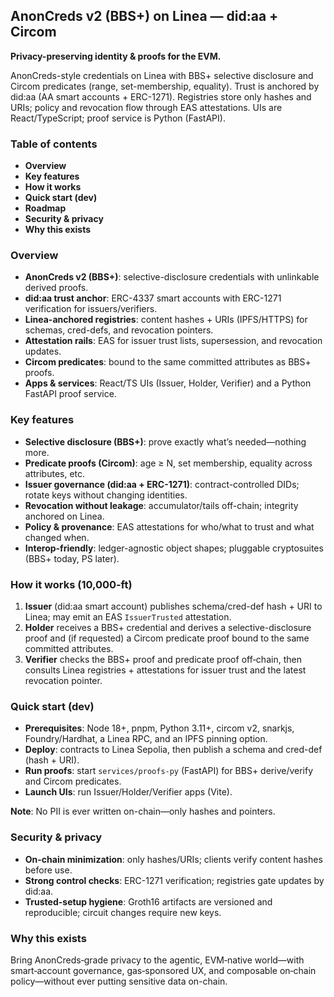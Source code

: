 ## AnonCreds v2 (BBS+) on Linea — did:aa + Circom

**Privacy-preserving identity & proofs for the EVM.**

AnonCreds-style credentials on Linea with BBS+ selective disclosure and Circom predicates (range, set-membership, equality). Trust is anchored by did:aa (AA smart accounts + ERC-1271). Registries store only hashes and URIs; policy and revocation flow through EAS attestations. UIs are React/TypeScript; proof service is Python (FastAPI).

### Table of contents
- **Overview**
- **Key features**
- **How it works**
- **Quick start (dev)**
- **Roadmap**
- **Security & privacy**
- **Why this exists**

### Overview
- **AnonCreds v2 (BBS+)**: selective-disclosure credentials with unlinkable derived proofs.
- **did:aa trust anchor**: ERC-4337 smart accounts with ERC-1271 verification for issuers/verifiers.
- **Linea-anchored registries**: content hashes + URIs (IPFS/HTTPS) for schemas, cred-defs, and revocation pointers.
- **Attestation rails**: EAS for issuer trust lists, supersession, and revocation updates.
- **Circom predicates**: bound to the same committed attributes as BBS+ proofs.
- **Apps & services**: React/TS UIs (Issuer, Holder, Verifier) and a Python FastAPI proof service.

### Key features
- **Selective disclosure (BBS+)**: prove exactly what’s needed—nothing more.
- **Predicate proofs (Circom)**: age ≥ N, set membership, equality across attributes, etc.
- **Issuer governance (did:aa + ERC-1271)**: contract-controlled DIDs; rotate keys without changing identities.
- **Revocation without leakage**: accumulator/tails off-chain; integrity anchored on Linea.
- **Policy & provenance**: EAS attestations for who/what to trust and what changed when.
- **Interop-friendly**: ledger-agnostic object shapes; pluggable cryptosuites (BBS+ today, PS later).


### How it works (10,000‑ft)
1. **Issuer** (did:aa smart account) publishes schema/cred-def hash + URI to Linea; may emit an EAS `IssuerTrusted` attestation.
2. **Holder** receives a BBS+ credential and derives a selective-disclosure proof and (if requested) a Circom predicate proof bound to the same committed attributes.
3. **Verifier** checks the BBS+ proof and predicate proof off‑chain, then consults Linea registries + attestations for issuer trust and the latest revocation pointer.

### Quick start (dev)
- **Prerequisites**: Node 18+, pnpm, Python 3.11+, circom v2, snarkjs, Foundry/Hardhat, a Linea RPC, and an IPFS pinning option.
- **Deploy**: contracts to Linea Sepolia, then publish a schema and cred-def (hash + URI).
- **Run proofs**: start `services/proofs-py` (FastAPI) for BBS+ derive/verify and Circom predicates.
- **Launch UIs**: run Issuer/Holder/Verifier apps (Vite).

**Note**: No PII is ever written on-chain—only hashes and pointers.


### Security & privacy
- **On-chain minimization**: only hashes/URIs; clients verify content hashes before use.
- **Strong control checks**: ERC-1271 verification; registries gate updates by did:aa.
- **Trusted-setup hygiene**: Groth16 artifacts are versioned and reproducible; circuit changes require new keys.

### Why this exists
Bring AnonCreds‑grade privacy to the agentic, EVM‑native world—with smart‑account governance, gas‑sponsored UX, and composable on‑chain policy—without ever putting sensitive data on-chain.


